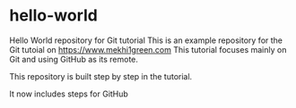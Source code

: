 # hello-world
Hello World repository for Git tutorial
This is an example repository for the Git tutoial on https://www.mekhi1green.com
This tutorial focuses mainly on Git and using GitHub as its remote.

This repository is built step by step in the tutorial.

It now includes steps for GitHub
